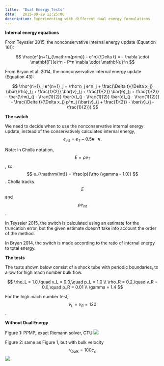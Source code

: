 ```yaml
---
title:  "Dual Energy Tests"
date:   2015-09-29 12:25:00
description: Experimenting with different dual energy formulations 
---
```


**Internal energy equations**

From Teyssier 2015, the nonconservative internal energy update (Equation 161): 

$$
\frac{e^{n+1}_{\mathrm{prim}} - e^n}{\Delta t} = - \nabla \cdot \mathbf{F}(e)^n - P^n \nabla \cdot \mathbf{u}^n
$$

From Bryan et al. 2014, the nonconservative internal energy update (Equation 43):

$$
\rho^{n+1}_j e^{n+1}_j = \rho^n_j e^n_j + \frac{\Delta t}{\Delta x_j} (\bar{\rho}_{j + \frac{1}{2}} \bar{v}_{j + \frac{1}{2}} \bar{e}_{j + \frac{1}{2}} - \bar{\rho}_{j - \frac{1}{2}} \bar{v}_{j - \frac{1}{2}} \bar{e}_{j - \frac{1}{2}}) - \frac{\Delta t}{\Delta x_j} p^n_j (\bar{v}_{j + \frac{1}{2}} - \bar{v}_{j - \frac{1}{2}})
$$


**The switch**

We need to decide when to use the nonconservative internal energy update, 
instead of the conservatively calculated internal energy, 
$$e_{\mathrm{int}} = e_T - 0.5\mathbf{v}\cdot\mathbf{v}. $$

Note: in Cholla notation, $$ E = \rho e_T $$, so $$ e_{\mathrm{int}} = \frac{p}{\rho (\gamma - 1.0)} $$.
Cholla tracks $$ E $$ and $$ \rho e_{\mathrm{int}} $$.

In Teyssier 2015, the switch is calculated using an estimate for the truncation error,
but the given estimate doesn't take into account the order of the method.

In Bryan 2014, the switch is made according to the ratio of internal energy to total energy.


**The tests**

The tests shown below consist of a shock tube with periodic boundaries, 
to allow for high mach number bulk flow.

$$
\rho_L = 1.0,\quad v_L = 0.0,\quad p_L = 1.0 \\
\rho_R = 0.2,\quad v_R = 0.0,\quad p_R = 0.01 \\
\gamma = 1.4
$$

For the high mach number test, $$ v_L = v_R = 120 $$.


**Without Dual Energy**

Figure 1: PPMP, exact Riemann solver, CTU
<img src="{{ site.url }}assets/images/PPMP_exact.png">

Figure 2: same as Figure 1, but with bulk velocity $$ v_{bulk} = 100 c_s $$
<img src="{{ site.url }}assets/images/PPMP_exact_M100.png">
